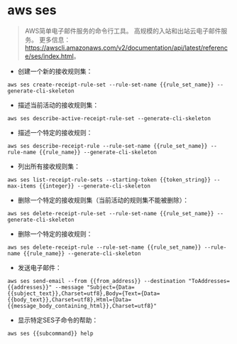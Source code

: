 # aws ses

> AWS简单电子邮件服务的命令行工具。
> 高规模的入站和出站云电子邮件服务。
> 更多信息：<https://awscli.amazonaws.com/v2/documentation/api/latest/reference/ses/index.html>。

- 创建一个新的接收规则集：

`aws ses create-receipt-rule-set --rule-set-name {{rule_set_name}} --generate-cli-skeleton`

- 描述当前活动的接收规则集：

`aws ses describe-active-receipt-rule-set --generate-cli-skeleton`

- 描述一个特定的接收规则：

`aws ses describe-receipt-rule --rule-set-name {{rule_set_name}} --rule-name {{rule_name}} --generate-cli-skeleton`

- 列出所有接收规则集：

`aws ses list-receipt-rule-sets --starting-token {{token_string}} --max-items {{integer}} --generate-cli-skeleton`

- 删除一个特定的接收规则集（当前活动的规则集不能被删除）：

`aws ses delete-receipt-rule-set --rule-set-name {{rule_set_name}} --generate-cli-skeleton`

- 删除一个特定的接收规则：

`aws ses delete-receipt-rule --rule-set-name {{rule_set_name}} --rule-name {{rule_name}} --generate-cli-skeleton`

- 发送电子邮件：

`aws ses send-email --from {{from_address}} --destination "ToAddresses={{addresses}}" --message "Subject={Data={{subject_text}},Charset=utf8},Body={Text={Data={{body_text}},Charset=utf8},Html={Data={{message_body_containing_html}},Charset=utf8}"`

- 显示特定SES子命令的帮助：

`aws ses {{subcommand}} help`